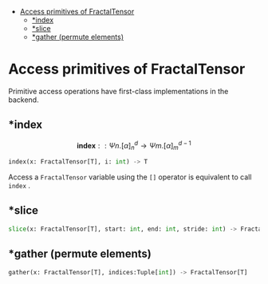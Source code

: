 <!-- vscode-markdown-toc -->

- [Access primitives of FractalTensor](#access-primitives-of-FractalTensor)
  - [\*index](#index)
  - [\*slice](#slice)
  - [\*gather (permute elements)](#gather-permute-elements)

<!-- vscode-markdown-toc-config
	numbering=true
	autoSave=true
	/vscode-markdown-toc-config -->
<!-- /vscode-markdown-toc -->


# Access primitives of FractalTensor

Primitive access operations have first-class implementations in the backend.

## \*index

$$\mathbf{index} ::\Psi n.[\alpha]^d_n \rightarrow \Psi m.[\alpha]^{d-1}_m$$

```python
index(x: FractalTensor[T], i: int) -> T
```

Access a `FractalTensor` variable using the `[]` operator is equivalent to call `index` .

##  \*slice

```python
slice(x: FractalTensor[T], start: int, end: int, stride: int) -> FractalTensor[T]
```

##  \*gather (permute elements)

```python
gather(x: FractalTensor[T], indices:Tuple[int]) -> FractalTensor[T]
```

